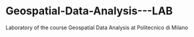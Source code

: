 # Geospatial-Data-Analysis---LAB
Laboratory of the course Geospatial Data Analysis at Politecnico di Milano
